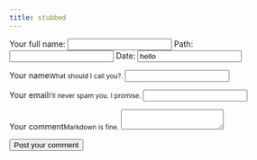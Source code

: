 ```yaml
---
title: stubbed
---
```


<form name="approved-blog-comments" netlify-honeypot="full-name" action="thanks" netlify>
  <p class="honey">
    <label>Your full name: <input name="full-name"></label>
    <label>Path: <input name="path"></label>
    <label>Date: <input type="text" name="submission-date" value="hello"></label>
  </p>
  <p>
    <label for="name">Your name<small>What should I call you?.</small></label>
    <input type="text" name="name" id="name">
  </p>
  <p>
    <label for="email">Your email<small>I'll never spam you. I promise.</small></label>
    <input type="email" name="email" id="email">
  </p>
  <p>
    <label for="comment">Your comment<small>Markdown is fine.</small></label>
    <textarea name="comment" id="comment"></textarea>
  </p>
    <p>
    <button type="submit" class="btn">Post your comment</button>
  </p>
</form>
